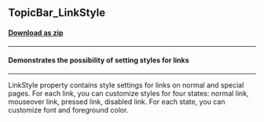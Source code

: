 ## TopicBar_LinkStyle
#### [Download as zip](https://grapecity.github.io/DownGit/#/home?url=https://github.com/GrapeCity/ComponentOne-WinForms-Samples/tree/master/NetFramework\Command\CS\TopicBarChangeLinkStyle)
____
#### Demonstrates the possibility of setting styles for links
____
LinkStyle property contains style settings for links on normal and special pages. For each link, you can customize styles for four states:
normal link, mouseover link, pressed link, disabled link.
For each state, you can customize font and foreground color.

